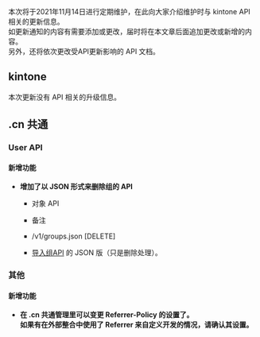 <p>
    本次将于2021年11月14日进行定期维护，在此向大家介绍维护时与 kintone API 相关的更新信息。<br/>
    如更新通知的内容有需要添加或更改，届时将在本文章后面追加更改或新增的内容。<br/>
    另外，还将依次更改受API更新影响的 API 文档。
</p>
<h2>
    kintone
</h2>
<p>
    本次更新没有 API 相关的升级信息。
</p>
<h2>
    .cn 共通
</h2>
<h3>
    User API
</h3>
<h4>
    新增功能
</h4>
<ul class=" list-paddingleft-2">
    <li>
        <p>
            <strong>增加了以 JSON 形式来删除组的 API</strong>
        </p>
    </li>
    <ul class=" list-paddingleft-2" style="list-style-type: square;">
        <li>
            <p>
                对象 API
            </p>
        </li>
        <li>
            <p>
                备注
            </p>
        </li>
        <li>
            <p>
                /v1/groups.json [DELETE]
            </p>
        </li>
        <li>
            <p>
                <a href="https://cybozudev.kf5.com/hc/kb/article/1323594">导入组API</a>&nbsp;的 JSON 版（只是删除处理）。
            </p>
        </li>
    </ul>
    <ul class=" list-paddingleft-2" style="list-style-type: square;"></ul>
</ul>
<h3>
    其他
</h3>
<h4>
    新增功能
</h4>
<ul class=" list-paddingleft-2">
    <li>
        <p>
            <strong>在 .cn 共通管理里可以变更 Referrer-Policy 的设置了。</strong><br/><strong>如果有在外部整合中使用了 Referrer 来自定义开发的情况，请确认其设置。</strong>
        </p>
    </li>
</ul>
<p>
    <br/>
</p>
